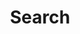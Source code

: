 ---
title: "Search" # in any language you want
layout: "search" # is necessary
# url: "/archive"
# description: "Description for Search"
summary: "search"
placeholder: "type text to search"
---